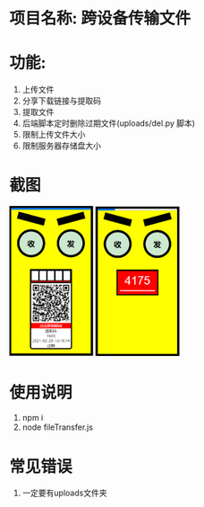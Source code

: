 # 项目名称: 跨设备传输文件
# 功能:
1. 上传文件
2. 分享下载链接与提取码
3. 提取文件
4. 后端脚本定时删除过期文件(uploads/del.py 脚本)
5. 限制上传文件大小
6. 限制服务器存储盘大小
# 截图
<img src="./1.PNG" width="150px">
<img src="./2.PNG" width="150px">

# 使用说明
1. npm i
2. node fileTransfer.js

# 常见错误
1. 一定要有uploads文件夹